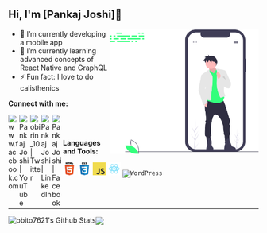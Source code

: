 ## Hi, I'm [Pankaj Joshi]👋

<img
  align="right"
  width="300px"
  src="./biolmg.svg"
/>

- 🔭 I’m currently developing a mobile app
- 🌱 I’m currently learning advanced concepts of React Native and GraphQL
- ⚡ Fun fact: I love to do calisthenics

**Connect with me:**

[<img align="left" alt="www.facebook.com" width="22px" src="https://img.icons8.com/ultraviolet/22/000000/domain.png" />][website]
[<img align="left" alt="Pankaj Joshi | YouTube" width="22px" src="https://img.icons8.com/color/22/000000/youtube-play.png" />][youtube]
[<img align="left" alt="obirin_10 | Twitter" width="22px" src="https://img.icons8.com/fluent/22/000000/twitter.png" />][twitter]
[<img align="left" alt="Pankaj Joshi | LinkedIn" width="22px" src="https://img.icons8.com/color/22/000000/linkedin.png" />][linkedin]
[<img align="left" alt="Pankaj Joshi | Facebook" width="22px" src="https://img.icons8.com/color/22/000000/facebook-new.png" />][facebook]

<br />
<br />

**Languages and Tools:**

<code><img alt="HTML5" width="26px" src="https://raw.githubusercontent.com/github/explore/80688e429a7d4ef2fca1e82350fe8e3517d3494d/topics/html/html.png" /></code>
<code><img alt="CSS3" width="26px" src="https://raw.githubusercontent.com/github/explore/80688e429a7d4ef2fca1e82350fe8e3517d3494d/topics/css/css.png" /></code>
<code><img alt="JavaScript" width="26px" src="https://raw.githubusercontent.com/github/explore/80688e429a7d4ef2fca1e82350fe8e3517d3494d/topics/javascript/javascript.png" /></code>
<code><img alt="React" width="26px" src="https://raw.githubusercontent.com/github/explore/80688e429a7d4ef2fca1e82350fe8e3517d3494d/topics/react/react.png" /></code>
<code><img alt="WordPress" width="26px" src="https://img.icons8.com/color/26/000000/wordpress.png" /></code>

<br />
<br />

---

<img align="left" height="165" alt="obito7621's Github Stats" src="https://github-readme-stats.vercel.app/api?username=rafacdomin&count_private=true&show_icons=true&custom_title=Github%20Status&hide=issues&hide_border=true&bg_color=ffffff00&title_color=0366d6&icon_color=33ff7c&text_color=0375d6" />
<img
  align="center"
  src="https://github-readme-stats.vercel.app/api/top-langs/?username=obito7621&layout=compact&exclude_repo=PingMeRN&hide_border=true&bg_color=ffffff00&title_color=0366d6&icon_color=33ff7c&text_color=0375d6"
/>

[website]: https://www.facebook.com/
[twitter]: https://twitter.com/obirin_10
[youtube]: https://www.youtube.com/channel/UCxZae3CckJZ2V-WaNQLbeRg
[facebook]: https://facebook.com/
[linkedin]: https://linkedin.com/in/pankaj-joshi
